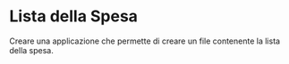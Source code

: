 # Lista della Spesa
 Creare una applicazione che permette di creare un file contenente la lista della spesa.
